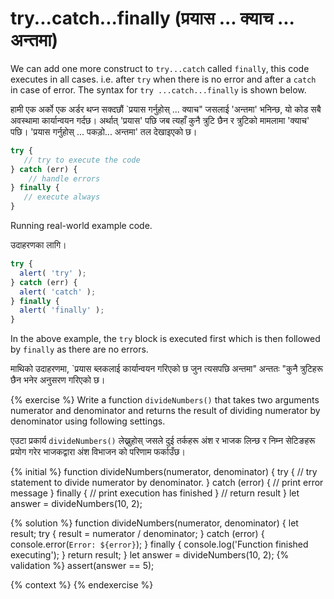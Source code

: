 # try...catch...finally (प्रयास ... क्याच ... अन्तमा)

We can add one more construct to `try...catch` called `finally`, this code executes in all cases. i.e. after `try` when there is no error and after a `catch` in case of error. The syntax for `try ...catch...finally` is shown below.

हामी एक अर्को एक अर्डर थप्न सक्दछौं `प्रयास गर्नुहोस् ... क्याच" जसलाई 'अन्तमा' भनिन्छ, यो कोड सबै अवस्थामा कार्यान्वयन गर्दछ। अर्थात् 'प्रयास' पछि जब त्यहाँ कुनै त्रुटि छैन र त्रुटिको मामलामा 'क्याच' पछि। 'प्रयास गर्नुहोस् ... पकड़ो... अन्तमा' तल देखाइएको छ।

```javascript
try {
   // try to execute the code
} catch (err) {
    // handle errors 
} finally {
   // execute always
}
```

Running real-world example code.

उदाहरणका लागि।

```javascript
try {
  alert( 'try' );
} catch (err) {
  alert( 'catch' );
} finally {
  alert( 'finally' );
}
```

In the above example, the `try` block is executed first which is then followed by `finally` as there are no errors.

माथिको उदाहरणमा, `प्रयास ब्लकलाई कार्यान्वयन गरिएको छ जुन त्यसपछि अन्तमा" अन्ततः "कुनै त्रुटिहरू छैन भनेर अनुसरण गरिएको छ।

{% exercise %}
Write a function `divideNumbers()` that takes two arguments numerator and denominator and returns the result of dividing numerator by denominator using following settings.

एउटा प्रकार्य `divideNumbers()` लेख्नुहोस् जसले दुई तर्कहरू अंश र भाजक लिन्छ र निम्न सेटिङहरू प्रयोग गरेर भाजकद्वारा अंश विभाजन को परिणाम फर्काउँछ।

{% initial %}
function divideNumbers(numerator, denominator) {
    try {
      // try statement to divide numerator by denominator.
    } catch (error) {
      // print error message
    } finally {
      // print execution has finished
    }
   // return result
  }
  let answer = divideNumbers(10, 2);

{% solution %}
function divideNumbers(numerator, denominator) {
  let result;
    try {
      result = numerator / denominator;
    } catch (error) {
      console.error(`Error: ${error}`);
    } finally {
      console.log('Function finished executing');
    }
    return result;
  }
let answer = divideNumbers(10, 2);
{% validation %}
assert(answer == 5);

{% context %}
{% endexercise %}

